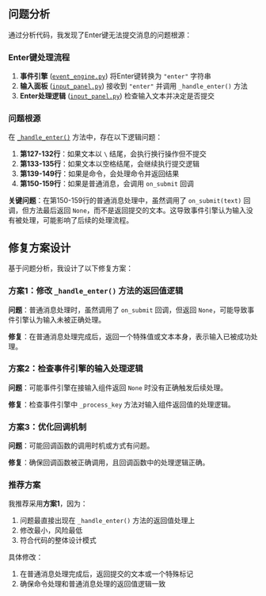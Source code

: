 ## 问题分析

通过分析代码，我发现了Enter键无法提交消息的问题根源：

### Enter键处理流程

1. **事件引擎** ([`event_engine.py`](src/presentation/tui/event_engine.py:169-170)) 将Enter键转换为 `"enter"` 字符串
2. **输入面板** ([`input_panel.py`](src/presentation/tui/components/input_panel.py:86-87)) 接收到 `"enter"` 并调用 `_handle_enter()` 方法
3. **Enter处理逻辑** ([`input_panel.py`](src/presentation/tui/components/input_panel.py:115-159)) 检查输入文本并决定是否提交

### 问题根源

在 [`_handle_enter()`](src/presentation/tui/components/input_panel.py:115-159) 方法中，存在以下逻辑问题：

1. **第127-132行**：如果文本以 `\` 结尾，会执行换行操作但不提交
2. **第133-135行**：如果文本以空格结尾，会继续执行提交逻辑
3. **第139-149行**：如果是命令，会处理命令并返回结果
4. **第150-159行**：如果是普通消息，会调用 `on_submit` 回调

**关键问题**：在第150-159行的普通消息处理中，虽然调用了 `on_submit(text)` 回调，但方法最后返回 `None`，而不是返回提交的文本。这导致事件引擎认为输入没有被处理，可能影响了后续的处理流程。


## 修复方案设计

基于问题分析，我设计了以下修复方案：

### 方案1：修改 `_handle_enter()` 方法的返回值逻辑

**问题**：普通消息处理时，虽然调用了 `on_submit` 回调，但返回 `None`，可能导致事件引擎认为输入未被正确处理。

**修复**：在普通消息处理完成后，返回一个特殊值或文本本身，表示输入已被成功处理。

### 方案2：检查事件引擎的输入处理逻辑

**问题**：可能事件引擎在接输入组件返回 `None` 时没有正确触发后续处理。

**修复**：检查事件引擎中 `_process_key` 方法对输入组件返回值的处理逻辑。

### 方案3：优化回调机制

**问题**：可能回调函数的调用时机或方式有问题。

**修复**：确保回调函数被正确调用，且回调函数中的处理逻辑正确。

### 推荐方案

我推荐采用**方案1**，因为：
1. 问题最直接出现在 `_handle_enter()` 方法的返回值处理上
2. 修改最小，风险最低
3. 符合代码的整体设计模式

具体修改：
1. 在普通消息处理完成后，返回提交的文本或一个特殊标记
2. 确保命令处理和普通消息处理的返回值逻辑一致